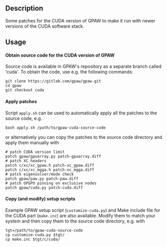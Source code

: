 ## Description

Some patches for the CUDA version of GPAW to make it run with newer versions
of the CUDA software stack.

## Usage

#### Obtain source code for the CUDA version of GPAW

Source code is available in GPAW's repository as a separate branch called
'cuda'. To obtain the code, use e.g. the following commands:
```
git clone https://gitlab.com/gpaw/gpaw.git
cd gpaw
git checkout cuda
```


#### Apply patches

Script `apply.sh` can be used to automatically apply all the patches to the
source code, e.g.

```
bash apply.sh /path/to/gpaw-cuda-source-code
```

or alternatively you can copy the patches to the source code directory and
apply them manually with
```
# patch CUDA version limit
patch gpaw/gpuarray.py patch-gpuarray.diff
# patch XC headers
patch c/xc/xc_gpaw.h patch-xc_gpaw.diff
patch c/xc/xc_mgga.h patch-xc_mgga.diff
# patch eigensolver/mode check
patch gpaw/paw.py patch-paw.diff
# patch GPGPU pinning on exclusive nodes
patch gpaw/cuda.py patch-cuda.diff
```

#### Copy (and modify) setup scripts

Example GPAW setup script (`customize-cuda.py`) and Make include file for the
CUDA part (`make.inc`) are also available. Modify them to match your system
and then copy them to the source code directory, e.g. with
```
tgt=/path/to/gpaw-cuda-source-code
cp customize-cuda.py $tgt/
cp make.inc $tgt/c/cuda/
```

